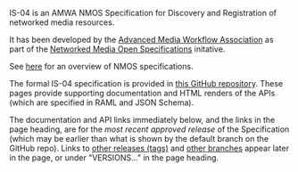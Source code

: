 IS-04 is an AMWA NMOS Specification for Discovery and Registration of networked media resources.

It has been developed by the [Advanced Media Workflow Association](https://www.amwa.tv) as part of the [Networked Media Open Specifications](https://www.nmos.tv) initative.

See [here](https://amwa-tv.github.io/nmos) for an overview of NMOS specifications.

The formal IS-04 specification is provided in [this GitHub repository](https://github.com/AMWA-TV/nmos-discovery-registration/). These pages provide supporting documentation and HTML renders of the APIs (which are specified in RAML and JSON Schema).

The documentation and API links immediately below, and the links in the page heading, are for the _most recent approved release_ of the Specification (which may be earlier than what is shown by the default branch on the GitHub repo). Links to [other releases (tags)](tags/) and [other branches](branches/) appear later in the page, or under "VERSIONS..." in the page heading.
